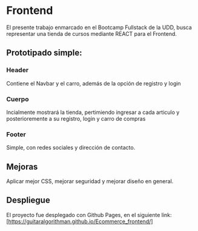 
# Frontend

El presente trabajo enmarcado en el Bootcamp Fullstack de la UDD, busca representar una tienda de cursos mediante REACT para el Frontend. 

## Prototipado simple:

### Header
Contiene el Navbar y el carro, además de la opción de registro y login
### Cuerpo
Incialmente mostrará la tienda, pertimiendo ingresar a cada articulo y posterioremente a su registro, login y carro de compras
### Footer
Simple, con redes sociales y dirección de contacto.

## Mejoras

Aplicar mejor CSS, mejorar seguridad y mejorar diseño en general.

## Despliegue

El proyecto fue desplegado con Github Pages, en el siguiente link: [https://guitaralgorithman.github.io/Ecommerce_frontend/]